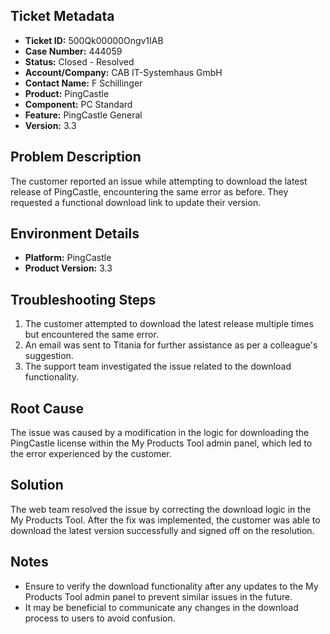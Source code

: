 ## Ticket Metadata
- **Ticket ID:** 500Qk00000Ongv1IAB
- **Case Number:** 444059
- **Status:** Closed - Resolved
- **Account/Company:** CAB IT-Systemhaus GmbH
- **Contact Name:** F Schillinger
- **Product:** PingCastle
- **Component:** PC Standard
- **Feature:** PingCastle General
- **Version:** 3.3

## Problem Description
The customer reported an issue while attempting to download the latest release of PingCastle, encountering the same error as before. They requested a functional download link to update their version.

## Environment Details
- **Platform:** PingCastle
- **Product Version:** 3.3

## Troubleshooting Steps
1. The customer attempted to download the latest release multiple times but encountered the same error.
2. An email was sent to Titania for further assistance as per a colleague's suggestion.
3. The support team investigated the issue related to the download functionality.

## Root Cause
The issue was caused by a modification in the logic for downloading the PingCastle license within the My Products Tool admin panel, which led to the error experienced by the customer.

## Solution
The web team resolved the issue by correcting the download logic in the My Products Tool. After the fix was implemented, the customer was able to download the latest version successfully and signed off on the resolution.

## Notes
- Ensure to verify the download functionality after any updates to the My Products Tool admin panel to prevent similar issues in the future.
- It may be beneficial to communicate any changes in the download process to users to avoid confusion.